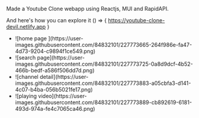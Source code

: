 Made a Youtube Clone webapp using Reactjs, MUI and RapidAPI.

And here's how you can explore it () => { https://youtube-clone-devil.netlify.app }

<ul>
  <li> ![home page ](https://user-images.githubusercontent.com/84832101/227773665-264f986e-fa47-4d73-9204-c9894f1ce549.png) </li>
  <li> ![search page](https://user-images.githubusercontent.com/84832101/227773725-0a8d9dcf-4b52-466b-bedf-a586f506dd7d.png) </li>
  <li> ![channel detail](https://user-images.githubusercontent.com/84832101/227773883-a05cbfa3-d141-4c07-b4ba-056b5021fe17.png) </li>
  <li> ![playing video](https://user-images.githubusercontent.com/84832101/227773889-cb892619-6181-493d-974a-fe4c7065ca46.png) </li>
</ul>









